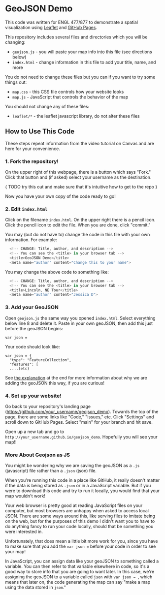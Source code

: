 # GeoJSON Demo

This code was written for ENGL 477/877 to demonstrate a spatial visualization
using [Leaflet](https://leafletjs.com/) and [GitHub Pages](https://pages.github.com/).

This repository includes several files and directories which you will be changing:

- `geojson.js` - you will paste your map info into this file (see directions below)
- `index.html` - change information in this file to add your title, name, and more

You do not need to change these files but you can if you want to try some things out:

- `map.css` - this CSS file controls how your website looks
- `map.js` - JavaScript that controls the behavior of the map

You should not change any of these files:

- `leaflet/*` - the leaflet javascript library, do not alter these files

## How to Use This Code

These steps repeat information from the video tutorial on Canvas and
are here for your convenience.

### 1. Fork the repository!

On the upper right of this webpage, there is a button which says "Fork." Click
that button and (if asked) select your username as the destination.

{ TODO try this out and make sure that it's intuitive how to get to the repo }

Now you have your own copy of the code ready to go!

### 2. Edit `index.html`

Click on the filename `index.html`. On the upper right there is a pencil icon.
Click the pencil icon to edit the file. When you are done, click "commit."

You may (but do not have to) change
the code in this file with your own information. For example:

```javascript
  <!-- CHANGE: Title, author, and description -->
  <!-- You can see the <title> in your browser tab -->
  <title>GeoJSON Demo</title>
  <meta name="author" content="Change this to your name">
```
You may change the above code to something like:

```javascript
  <!-- CHANGE: Title, author, and description -->
  <!-- You can see the <title> in your browser tab -->
  <title>Lincoln, NE Tour</title>
  <meta name="author" content="Jessica D">
```

### 3. Add your GeoJSON

Open `geojson.js` the same way you opened `index.html`. Select everything
below line 8 and delete it. Paste in your own geoJSON, then add this just before
the geoJSON begins:

```
var json =
```

Your code should look like:

```
var json = {
  "type": "FeatureCollection",
  "features": [
  ....(etc)
```

See [the explanation](#more-about-geojson-as-js) at the end for more information
about why we are adding the geoJSON this way, if you are curious!


### 4. Set up your website!

Go back to your repository's landing page (https://github.com/your_username/geojson_demo).
Towards the top of the page, there are some links like "Code," "Issues," etc. Click
"Settings" and scroll down to GitHub Pages. Select "main" for your branch and
hit save.

Open up a new tab and go to `http://your_username.github.io/geojson_demo`. Hopefully
you will see your map!!

### More About Geojson as JS

You might be wondering why we are saving the geoJSON
as a `.js` (javascript) file rather than a `.json` (json) file.

When you're running this code in a place like GitHub, it really doesn't matter
if the data is being stored as `.json` or in a JavaScript variable. But if you
were to download this code and try to run it locally, you would find that your
map wouldn't work!

Your web browser is pretty good at reading JavaScript files on your computer,
but most browsers are unhappy when asked to access local JSON. There are some ways
around this, like serving files to imitate being on the web,
but for the purposes of this demo I didn't want you to have to do anything
fancy to run your code locally, should that be something you were interested in.

Unfortunately, that does mean a little bit more work for you, since you have to make
sure that you add the `var json =` before your code in order to see your map!

In JavaScript, you can assign data like your geoJSON to something called a variable.
You can then refer to that variable elsewhere in code, so it's a good way to
store info that you are going to want later. In this case, we're assigning
the geoJSON to a variable called `json` with `var json = `, which means that
later on, the code generating the map can say "make a map using the data
stored in `json`."
